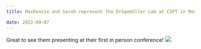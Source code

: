 ```yaml
---
title: MacKenzie and Sarah represent the Drögemöller Lab at CSPT in Montreal!

date: 2022-09-07
---
```


Great to see them presenting at their first in person conference!
![](/img/CSPT.jpg)

<!--more-->




